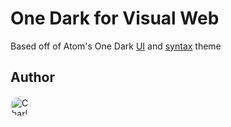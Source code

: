 # One Dark for Visual Web
Based off of Atom's One Dark [UI][one-dark-ui] and [syntax][one-dark-syntax] theme

[one-dark-ui]: https://github.com/atom/atom/tree/master/packages/one-dark-ui
[one-dark-syntax]: https://github.com/atom/atom/tree/master/packages/one-dark-syntax
<!-- ## Screenshots -->

## Author
<a href="https://github.com/Charlie-Sumorok">
	<img
		src="https://github.com/Charlie-Sumorok.png"
		alt="Charlie Sumorok"
		title="Charlie Sumorok"
		class="avatar">
</a>

<style>
	.avatar {
		width: 2rem;
		border-radius: 50%;
	}
</style>